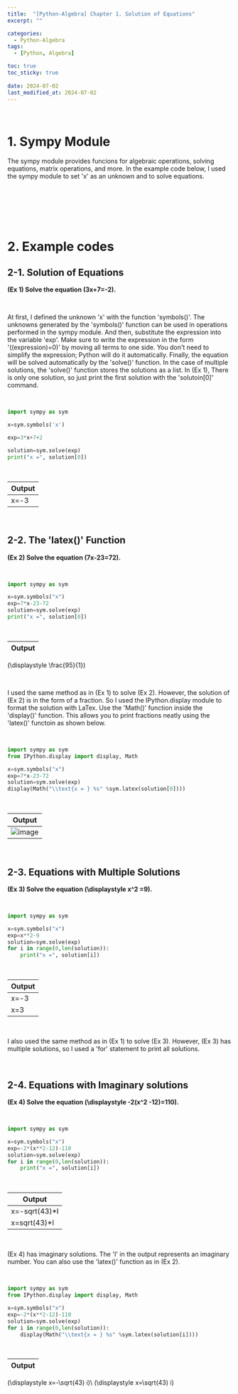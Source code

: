 ```yaml
---
title:  "[Python-Algebra] Chapter 1. Solution of Equations"
excerpt: ""

categories:
  - Python-Algebra
tags:
  - [Python, Algebra]

toc: true
toc_sticky: true
 
date: 2024-07-02
last_modified_at: 2024-07-02
---
```


&nbsp;

# 1. Sympy Module
The sympy module provides funcions for algebraic operations, solving equations, matrix operations, and more. In the example code below, I used the sympy module to set 'x' as an unknown and to solve equations.

&nbsp;

&nbsp;

&nbsp;

# 2. Example codes
## 2-1. Solution of Equations
**(Ex 1) Solve the equation \(3x+7=-2\).**

&nbsp;

At first, I defined the unknown 'x' with the function 'symbols()'. The unknowns generated by the 'symbols()' function can be used in operations performed in the sympy module. And then, substitute the expression into the variable 'exp'. Make sure to write the expression in the form '\((expression)=0\)' by moving all terms to one side. You don't need to simplify the expression; Python will do it automatically. Finally, the equation will be solved automatically by the 'solve()' function. In the case of multiple solutions, the 'solve()' function stores the solutions as a list. In (Ex 1), There is only one solution, so just print the first solution with the 'solutoin[0]' command.

&nbsp;

```python
import sympy as sym

x=sym.symbols('x')

exp=3*x+7+2

solution=sym.solve(exp)
print("x =", solution[0])
```

&nbsp;

| Output |
|---|
| x=-3 |

&nbsp;

## 2-2. The 'latex()' Function
**(Ex 2) Solve the equation \(7x-23=72\).**

&nbsp;

```python
import sympy as sym

x=sym.symbols("x")
exp=7*x-23-72
solution=sym.solve(exp)
print("x =", solution[0])
```

&nbsp;

| Output |
|---|
\(\displaystyle \frac{95}{1}\)

&nbsp;

I used the same method as in (Ex 1) to solve (Ex 2). However, the solution of (Ex 2) is in the form of a fraction. So I used the IPython.display module to format the solution with LaTex. Use the 'Math()' function inside the 'display()' function. This allows you to print fractions neatly using the 'latex()' functoin as shown below.

&nbsp;

```python
import sympy as sym
from IPython.display import display, Math

x=sym.symbols("x")
exp=7*x-23-72
solution=sym.solve(exp)
display(Math("\\text{x = } %s" %sym.latex(solution[0])))
```

&nbsp;

| Output |
|---|
| ![image]() |

&nbsp;

## 2-3. Equations with Multiple Solutions
**(Ex 3) Solve the equation \(\displaystyle x^2 =9\).**

&nbsp;

```python
import sympy as sym

x=sym.symbols("x")
exp=x**2-9
solution=sym.solve(exp)
for i in range(0,len(solution)):
    print("x =", solution[i])
```

&nbsp;

| Output |
|---|
| x=-3 |
| x=3 |

&nbsp;

I also used the same method as in (Ex 1) to solve (Ex 3). However, (Ex 3) has multiple solutions, so I used a 'for' statement to print all solutions.

&nbsp;

## 2-4. Equations with Imaginary solutions
**(Ex 4) Solve the equation \(\displaystyle -2(x^2 -12)=110\).**

&nbsp;

```python
import sympy as sym

x=sym.symbols("x")
exp=-2*(x**2-12)-110
solution=sym.solve(exp)
for i in range(0,len(solution)):
    print("x =", solution[i])
```

&nbsp;

| Output |
|---|
| x=-sqrt(43)*I |
| x=sqrt(43)*I |

&nbsp;

(Ex 4) has imaginary solutions. The 'I' in the output represents an imaginary number. You can also use the 'latex()' function as in (Ex 2).

&nbsp;

```python
import sympy as sym
from IPython.display import display, Math

x=sym.symbols("x")
exp=-2*(x**2-12)-110
solution=sym.solve(exp)
for i in range(0,len(solution)):
    display(Math("\\text{x = } %s" %sym.latex(solution[i])))
```

&nbsp;

| Output |
|---|
\(\displaystyle x=-\sqrt(43) i\)\\
\(\displaystyle x=\sqrt(43) i\)
